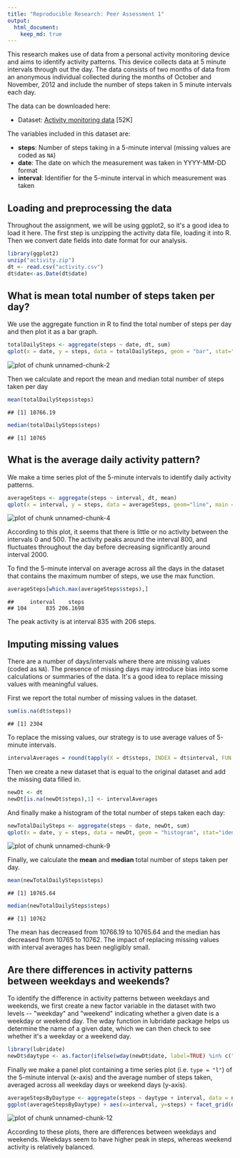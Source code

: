 ```yaml
---
title: "Reproducible Research: Peer Assessment 1"
output: 
  html_document:
    keep_md: true
---
```





This research makes use of data from a personal activity monitoring device and aims to identify activity patterns. This device collects data at 5 minute intervals through out the day. The data consists of two months of data from an anonymous individual collected during the months of October and November, 2012 and include the number of steps taken in 5 minute intervals each day.

The data can be downloaded here:

* Dataset: [Activity monitoring data](https://d396qusza40orc.cloudfront.net/repdata%2Fdata%2Factivity.zip) [52K]

The variables included in this dataset are:

* **steps**: Number of steps taking in a 5-minute interval (missing
    values are coded as `NA`)
* **date**: The date on which the measurement was taken in YYYY-MM-DD
    format
* **interval**: Identifier for the 5-minute interval in which
    measurement was taken


## Loading and preprocessing the data

Throughout the assignment, we will be using ggplot2, so it's a good idea to load it here. The first step is unzipping the activity data file, loading it into R. Then we convert date fields into date format for our analysis. 



```r
library(ggplot2)
unzip("activity.zip")
dt <- read.csv("activity.csv")
dt$date<-as.Date(dt$date)
```

## What is mean total number of steps taken per day?

We use the aggregate function in R to find the total number of steps per day and then plot it as a bar graph.



```r
totalDailySteps <- aggregate(steps ~ date, dt, sum)
qplot(x = date, y = steps, data = totalDailySteps, geom = "bar", stat="identity", main = "Total Steps per Day")
```

![plot of chunk unnamed-chunk-2](figure/unnamed-chunk-2-1.png) 

Then we calculate and report the mean and median total number of steps taken per day


```r
mean(totalDailySteps$steps)
```

```
## [1] 10766.19
```

```r
median(totalDailySteps$steps)
```

```
## [1] 10765
```

## What is the average daily activity pattern?

We make a time series plot of the 5-minute intervals to identify daily activity patterns.


```r
averageSteps <- aggregate(steps ~ interval, dt, mean)
qplot(x = interval, y = steps, data = averageSteps, geom="line", main = "Average Daily Activity Pattern")
```

![plot of chunk unnamed-chunk-4](figure/unnamed-chunk-4-1.png) 

According to this plot, it seems that there is little or no activity between the intervals 0 and 500. The activity peaks around the interval 800, and fluctuates throughout the day before decreasing significantly around interval 2000.

To find the 5-minute interval on average across all the days in the dataset that contains the maximum number of steps, we use the max function.


```r
averageSteps[which.max(averageSteps$steps),]
```

```
##     interval    steps
## 104      835 206.1698
```

The peak activity is at interval 835 with 206 steps.

## Imputing missing values

There are a number of days/intervals where there are missing
values (coded as `NA`). The presence of missing days may introduce
bias into some calculations or summaries of the data. It's a good idea to replace 
missing values with meaningful values.

First we report the total number of missing values in the dataset. 


```r
sum(is.na(dt$steps))
```

```
## [1] 2304
```

To replace the missing values, our strategy is to use average values of 5-minute intervals.


```r
intervalAverages = round(tapply(X = dt$steps, INDEX = dt$interval, FUN = mean, na.rm = TRUE))
```

Then we create a new dataset that is equal to the original dataset and add the missing data filled in.


```r
newDt <- dt
newDt[is.na(newDt$steps),1] <- intervalAverages
```


And finally make a histogram of the total number of steps taken each day:


```r
newTotalDailySteps <- aggregate(steps ~ date, newDt, sum)
qplot(x = date, y = steps, data = newDt, geom = "histogram", stat="identity", main = "Total Steps per Day")
```

![plot of chunk unnamed-chunk-9](figure/unnamed-chunk-9-1.png) 

Finally, we calculate the **mean** and **median** total number of steps taken per day. 


```r
mean(newTotalDailySteps$steps)
```

```
## [1] 10765.64
```

```r
median(newTotalDailySteps$steps)
```

```
## [1] 10762
```

The mean has decreased from 10766.19 to 10765.64 and the median has decreased from 10765 to 10762. The impact of replacing missing values with interval averages has been negligibly small.

## Are there differences in activity patterns between weekdays and weekends?

To identify the difference in activity patterns between weekdays and weekends, we first create a new factor variable in the dataset with two levels -- "weekday" and "weekend" indicating whether a given date is a weekday or weekend day. The wday function in lubridate package helps us determine the name of a given date, which we can then check to see whether it's a weekday or a weekend day.


```r
library(lubridate)
newDt$daytype <- as.factor(ifelse(wday(newDt$date, label=TRUE) %in% c("Sat", "Sun"), "weekend", "weekday"))
```

Finally we make a panel plot containing a time series plot (i.e. `type = "l"`) of the 5-minute interval (x-axis) and the average number of steps taken, averaged across all weekday days or weekend days (y-axis). 


```r
averageStepsByDaytype <- aggregate(steps ~ daytype + interval, data = newDt, mean)
ggplot(averageStepsByDaytype) + aes(x=interval, y=steps) + facet_grid(daytype ~ .) + geom_line() + labs(title="Average steps by Day Type")
```

![plot of chunk unnamed-chunk-12](figure/unnamed-chunk-12-1.png) 

According to these plots, there are differences between weekdays and weekends. Weekdays seem to have higher peak in steps, whereas weekend activity is relatively balanced.
